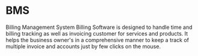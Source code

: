 # BMS
Billing Management System
Billing Software is designed to handle time and billing tracking as well as invoicing customer for services and products. 
It helps the business owner's in a comprehensive manner to keep a track of multiple invoice and accounts just by few clicks on the mouse.
